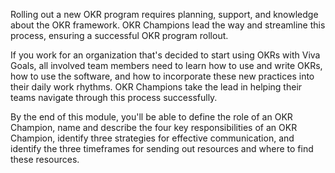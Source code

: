 Rolling out a new OKR program requires planning, support, and knowledge about the OKR framework. OKR Champions lead the way and streamline this process, ensuring a successful OKR program rollout.


If you work for an organization that's decided to start using OKRs with Viva Goals, all involved team members need to learn how to use and write OKRs, how to use the software, and how to incorporate these new practices into their daily work rhythms. OKR Champions take the lead in helping their teams navigate through this process successfully.

By the end of this module, you'll be able to define the role of an OKR Champion, name and describe the four key responsibilities of an OKR Champion, identify three strategies for effective communication, and identify the three timeframes for sending out resources and where to find these resources.
